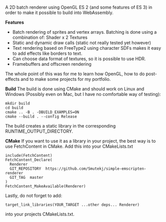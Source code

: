 A 2D batch renderer using OpenGL ES 2 (and some features of ES 3) in order to make it possible to build into WebAssembly.

**Features**

  - Batch rendering of sprites and vertex arrays. Batching is done using a combination of: Shader x 2 Textures
  - Static and dynamic draw calls (static not really tested yet however)
  - Text rendering based on FreeType2 using character SDFs makes it easy to add effects like borders to text.
  - Can choose data format of textures, so it is possible to use HDR.
  - Framebuffers and offscreen rendering

   
The whole point of this was for me to learn how OpenGL, how to do post-effects and to make some projects for my portfolio.

**Build**
The build is done using CMake and should work on Linux and Windows (Possibly even on Mac, but I have no comfortable way of testing):

```
mkdir build
cd build
cmake .. -B . -DBUILD_EXAMPLES=ON
cmake --build . --config Release 
```
The build creates a static library in the corresponding RUNTIME_OUTPUT_DIRECTORY.

**CMake**
If you want to use it as a library in your project, the best way is to use FetchContent in CMake.
Add this into your CMakeLists.txt
```
include(FetchContent)
FetchContent_Declare(
  Renderer
  GIT_REPOSITORY  https://github.com/Smutekj/simple-emscripten-renderer
  GIT_TAG  master 
)
FetchContent_MakeAvailable(Renderer)
```

Lastly, do not forget to add:
```
target_link_libraries(YOUR_TARGET ...other deps... Renderer) 
```
into your projects CMakeLists.txt.
